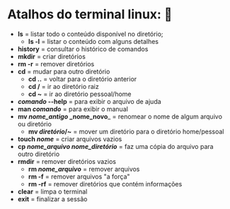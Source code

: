# Atalhos do terminal linux: 🐧

- **ls** = listar todo o conteúdo disponível no diretório;
  - **ls -l** = listar o conteúdo com alguns detalhes
- **history** = consultar o histórico de comandos
- **mkdir** = criar diretórios
- **rm -r** = remover diretórios
- **cd** = mudar para outro diretório
  - **cd ..** = voltar para o diretório anterior
  - **cd /** = ir ao diretório raiz
  - **cd ~** = ir ao diretório pessoal/home
- **_comando_ --help** = para exibir o arquivo de ajuda  
- **man _comando_** = para exibir o manual  
- **mv _nome_antigo_ _nome_novo**_ = renomear o nome de algum arquivo ou diretório
  - **mv _diretório_/~** = mover um diretório para o diretório home/pessoal
- **touch _nome_** = criar arquivos vazios
- **cp _nome_arquivo_ _nome_diretório_** = faz uma cópia do arquivo para outro diretório
- **rmdir** = remover diretórios vazios
  - **rm _nome_arquivo_** = remover arquivos
  - **rm -f** = remover arquivos "a força"
  - **rm -rf** = remover diretórios que contém informações
- **clear** = limpa o terminal
- **exit** = finalizar a sessão